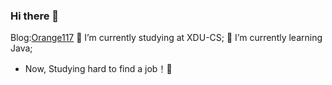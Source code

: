 ### Hi there 👋

<!--
**Orange117/Orange117** is a ✨ _special_ ✨ repository because its `README.md` (this file) appears on your GitHub profile.

Here are some ideas to get you started:

- 🔭 I’m currently studying at XDU-CS;
- 🌱 I’m currently learning Java;
- 👯 I’m looking to collaborate on ...
- 🤔 I’m looking for help with ...
- 💬 Ask me about ...
- 📫 How to reach me: ...
- 😄 Pronouns: ...
- ⚡ Fun fact: ...
-->
Blog:[Orange117](https://orange117.github.io/)
🔭 I’m currently studying at XDU-CS;
🌱 I’m currently learning Java;  
- Now, Studying hard to find a job！💬
